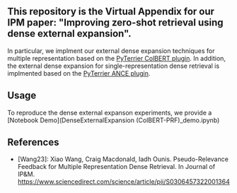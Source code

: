 ## This repository is the Virtual Appendix for our IPM paper: "Improving zero-shot retrieval using dense external expansion".


In particular, we implment our external dense expansion techniques for multiple representation based on the [PyTerrier ColBERT plugin](https://github.com/terrierteam/pyterrier_colbert). In addition, the external dense expansion for single-representation dense retrieval is implmented based on the [PyTerrier ANCE plugin](https://github.com/terrierteam/pyterrier_ance).


## Usage
To reproduce the dense external expanson experiments, we provide a [Notebook Demo](DenseExternalExpansion (ColBERT-PRF)_demo.ipynb)


## References
 - [Wang23]: Xiao Wang, Craig Macdonald, Iadh Ounis. Pseudo-Relevance Feedback for Multiple Representation Dense Retrieval. In Journal of IP&M. https://www.sciencedirect.com/science/article/pii/S0306457322001364